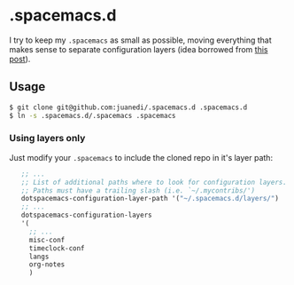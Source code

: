 # .spacemacs.d

I try to keep my `.spacemacs` as small as possible, moving everything that makes sense to separate configuration layers (idea borrowed from [this post](http://www.modernemacs.com/post/migrate-layers/)).


## Usage

```bash
$ git clone git@github.com:juanedi/.spacemacs.d .spacemacs.d
$ ln -s .spacemacs.d/.spacemacs .spacemacs
```

### Using layers only

Just modify your `.spacemacs` to include the cloned repo in it's layer path:

```lisp
   ;; ...
   ;; List of additional paths where to look for configuration layers.
   ;; Paths must have a trailing slash (i.e. `~/.mycontribs/')
   dotspacemacs-configuration-layer-path '("~/.spacemacs.d/layers/")
   ;; ...
   dotspacemacs-configuration-layers
   '(
     ;; ...
     misc-conf
     timeclock-conf
     langs
     org-notes
     )
```

